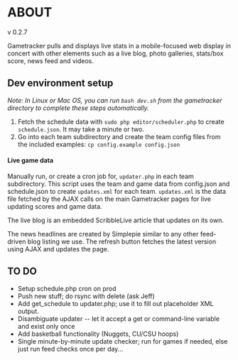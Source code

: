 # ABOUT #

v 0.2.7

Gametracker pulls and displays live stats in a mobile-focused web display in concert with other elements such as a live blog, photo galleries, stats/box score, news feed and videos.

## Dev environment setup ##

*Note: In Linux or Mac OS, you can run ```bash dev.sh``` from the gametracker directory to complete these steps automatically.*

1. Fetch the schedule data with ```sudo php editor/scheduler.php``` to create ```schedule.json```. It may take a minute or two.
2. Go into each team subdirectory and create the team config files from the included examples: ```cp config.example config.json```

#### Live game data ####

Manually run, or create a cron job for, ```updater.php``` in each team subdirectory. This script uses the team and game data from config.json and schedule.json to create ```updates.xml``` for each team. ```updates.xml``` is the data file fetched by the AJAX calls on the main Gametracker pages for live updating scores and game data.

The live blog is an embedded ScribbleLive article that updates on its own.

The news headlines are created by Simplepie similar to any other feed-driven blog listing we use. The refresh button fetches the latest version using AJAX and updates the page.

## TO DO ##

* Setup schedule.php cron on prod
* Push new stuff; do rsync with delete (ask Jeff)
* Add get_schedule to updater.php; use it to fill out placeholder XML output.
* Disambiguate updater -- let it accept a get or command-line variable and exist only once
* Add basketball functionality (Nuggets, CU/CSU hoops)
* Single minute-by-minute update checker; run for games if needed, else just run feed checks once per day...
